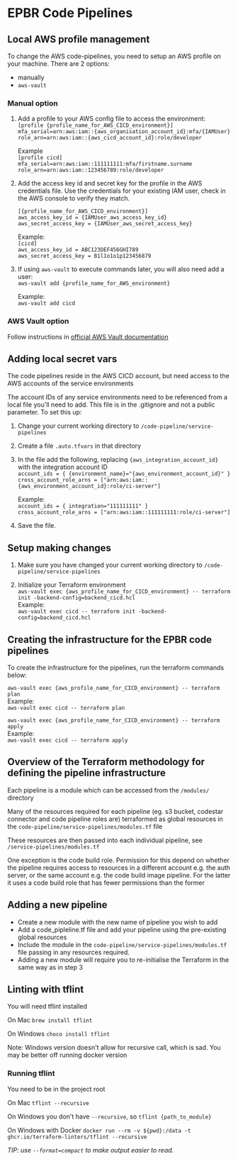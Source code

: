 # EPBR Code Pipelines

## Local AWS profile management

To change the AWS code-pipelines, you need to setup an AWS profile on your machine. There are 2 options:
* manually
* `aws-vault`

### Manual option

1. Add a profile to your AWS config file to access the environment:  
   `[profile {profile_name_for_AWS_CICD_environment}]`  
   `mfa_serial=arn:aws:iam::{aws_organisation_account_id}:mfa/{IAMUser}`  
   `role_arn=arn:aws:iam::{aws_cicd_account_id}:role/developer`

    Example  
    `[profile cicd]`  
    `mfa_serial=arn:aws:iam::111111111:mfa/firstname.surname`  
    `role_arn=arn:aws:iam::123456789:role/developer`

2. Add the access key id and secret key for the profile in the AWS credentials file. Use the credentials for your 
existing IAM user, check in the AWS console to verify they match.

   `[{profile_name_for_AWS_CICD_environment}]`  
   `aws_access_key_id = {IAMUser_aws_access_key_id}`  
   `aws_secret_access_key = {IAMUser_aws_secret_access_key}`
    
    Example:  
    `[cicd]`  
    `aws_access_key_id = ABC123DEF456GHI789`  
    `aws_secret_access_key = B1l1o1o1p123456879`

3. If using `aws-vault` to execute commands later, you will also need add a user:  
   `aws-vault add {profile_name_for_AWS_environment}`

   Example:  
   `aws-vault add cicd`

### AWS Vault option

Follow instructions in [official AWS Vault documentation](https://github.com/99designs/aws-vault/blob/master/USAGE.md#config)

## Adding local secret vars

The code pipelines reside in the AWS CICD account, but need access to the AWS accounts of the service environments

The account IDs of any service environments need to be referenced from a local file you'll need to add. This file is in 
the .gitignore and not a public parameter. To set this up:

1. Change your current working directory to `/code-pipeline/service-pipelines`
2. Create a file `.auto.tfvars` in that directory
3. In the file add the following, replacing `{aws_integration_account_id}` with the integration account ID  
   `account_ids = { {environment_name}="{aws_environment_account_id}" }`   
   `cross_account_role_arns = ["arn:aws:iam::{aws_environment_account_id}:role/ci-server"]` 

    Example:  
   `account_ids = { integration="111111111" }`   
   `cross_account_role_arns = ["arn:aws:iam::111111111:role/ci-server"]`
4. Save the file.

## Setup making changes

1. Make sure you have changed your current working directory to `/code-pipeline/service-pipelines`

2. Initialize your Terraform environment  
    `aws-vault exec {aws_profile_name_for_CICD_environment} -- terraform init -backend-config=backend_cicd.hcl`  
    Example:  
    `aws-vault exec cicd -- terraform init -backend-config=backend_cicd.hcl`

## Creating the infrastructure for the EPBR code pipelines

To create the infrastructure for the pipelines, run the terraform commands below:

`aws-vault exec {aws_profile_name_for_CICD_environment} -- terraform plan`   
Example:   
`aws-vault exec cicd -- terraform plan`

`aws-vault exec {aws_profile_name_for_CICD_environment} -- terraform apply`  
Example:   
`aws-vault exec cicd -- terraform apply`

## Overview of the Terraform methodology for defining the pipeline infrastructure

Each pipeline is a module which can be accessed from the `/modules/` directory

Many of the resources required for each pipeline (eg. s3 bucket, codestar connector and code pipeline roles are) 
terraformed as global resources in the `code-pipeline/service-pipelines/modules.tf` file

These resources are then passed into each individual pipeline, see `/service-pipelines/modules.tf`

One exception is the code build role. Permission for this depend on whether the pipeline requires access to resources in 
a different account e.g. the auth server, or the same account e.g. the code build image pipeline. For the latter it uses 
a code build role that has fewer permissions than the former

## Adding a new pipeline

- Create a new module with the new name of pipeline you wish to add 
- Add a code_pipleline.tf file and add your pipeline using the pre-existing global resources 
- Include the module in the `code-pipeline/service-pipelines/modules.tf` file passing in any resources required.
- Adding a new module will require you to re-initialise the Terraform in the same way as in step 3


## Linting with tflint

You will need tflint installed

On Mac `brew install tflint`

On Windows `choco install tflint`

Note: Windows version doesn't allow for recursive call, which is sad.
You may be better off running docker version

### Running tflint

You need to be in the project root

On Mac `tflint --recursive`

On Windows you don't have `--recursive`, so `tflint {path_to_module}`

On Windows with Docker `docker run --rm -v ${pwd}:/data -t ghcr.io/terraform-linters/tflint --recursive`

*TIP: use `--format=compact` to make output easier to read.*
